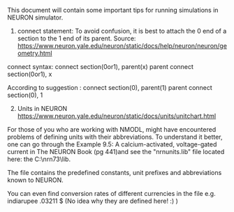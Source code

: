 This document will contain some important tips for running simulations in NEURON simulator.

1. connect statement:
To avoid confusion, it is best to attach the 0 end of a section to the 1 end of its parent. 
Source: https://www.neuron.yale.edu/neuron/static/docs/help/neuron/neuron/geometry.html

connect syntax:
connect section(0or1), parent(x)
parent connect section(0or1), x

According to suggestion : 
connect section(0), parent(1)
parent connect section(0), 1

2. Units in NEURON
https://www.neuron.yale.edu/neuron/static/docs/units/unitchart.html

For those of you who are working with NMODL, might have encountered problems of defining units with their abbreviations. To understand it better, one can go through the Example 9.5: A calcium-activated, voltage-gated current in The NEURON Book (pg 441)and see the "nrnunits.lib" file located here: the C:\nrn73\lib.

The file contains the predefined constants, unit prefixes and abbreviations known to NEURON.

You can even find conversion rates of different currencies in the file e.g. indiarupee  .03211 $
(No idea why they are defined here! :) )


